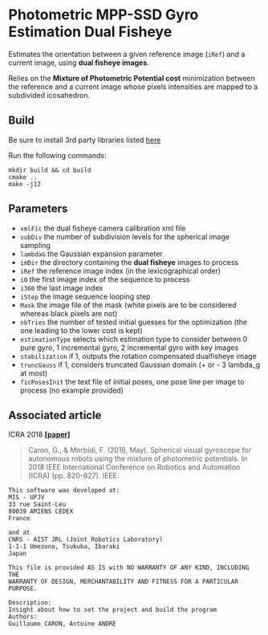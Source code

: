 # Photometric MPP-SSD Gyro Estimation Dual Fisheye

Estimates the orientation between a given reference image (`iRef`) and a current image, using **dual fisheye images**.

Relies on the **Mixture of Photometric Potential cost** minimization between the reference and a current image whose pixels intensities are mapped to a subdivided icosahedron.

## Build

Be sure to install 3rd party libraries listed [here](../Readme.md)

Run the following commands:

```
mkdir build && cd build
cmake ..
make -j12
```

## Parameters

- `xmlFic` the dual fisheye camera calibration xml file
- `subDiv` the number of subdivision levels for the spherical image sampling
- `lambdaG` the Gaussian expansion parameter
- `imDir` the directory containing the **dual fisheye** images to process
- `iRef` the reference image index (in the lexicographical order)
- `i0` the first image index of the sequence to process
- `i360` the last image index
- `iStep` the image sequence looping step
- `Mask` the image file of the mask (white pixels are to be considered whereas black pixels are not)
- `nbTries` the number of tested initial guesses for the optimization (the one leading to the lower cost is kept)
- `estimationType` selects which estimation type to consider between 0 pure gyro, 1 incremental gyro, 2 incremental gyro with key images
- `stabilization` if 1, outputs the rotation compensated dualfisheye image
- `truncGauss` if 1, considers truncated Gaussian domain (+ or - 3 lambda_g at most)
- `ficPosesInit` the text file of initial poses, one pose line per image to process (no example provided)

## Associated article

ICRA 2018 [**[paper]**](https://hal.science/hal-01716939/file/CaMo_ICRA18.pdf)

> Caron, G., & Morbidi, F. (2018, May). Spherical visual gyroscope for autonomous robots using the mixture of photometric potentials. In 2018 IEEE International Conference on Robotics and Automation (ICRA) (pp. 820-827). IEEE.

```
This software was developed at:
MIS - UPJV
33 rue Saint-Leu
80039 AMIENS CEDEX
France

and at
CNRS - AIST JRL (Joint Robotics Laboratory)
1-1-1 Umezono, Tsukuba, Ibaraki
Japan

This file is provided AS IS with NO WARRANTY OF ANY KIND, INCLUDING THE
WARRANTY OF DESIGN, MERCHANTABILITY AND FITNESS FOR A PARTICULAR PURPOSE.

Description:
Insight about how to set the project and build the program
Authors:
Guillaume CARON, Antoine ANDRE

```
